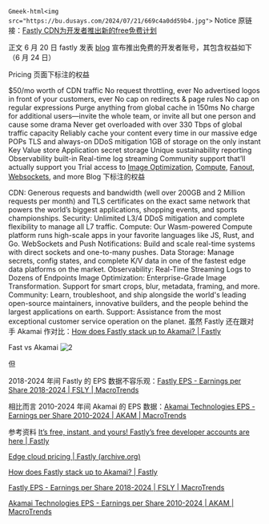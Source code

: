 `Gmeek-html<img src="https://bu.dusays.com/2024/07/21/669c4a0dd59b4.jpg">`
Notice
原链接：[Fastly CDN为开发者推出新的free免费计划](https://www.nodeseek.com/jump?to=https%3A%2F%2Fwww.microcharon.com%2Ftech%2F401.html)

正文
6 月 20 日 fastly 发表 [blog](https://www.nodeseek.com/jump?to=https%3A%2F%2Fwww.fastly.com%2Fblog%2Fits-free-instant-and-yours-fastlys-free-developer-accounts-are-here%2F) 宣布推出免费的开发者账号，其包含权益如下（6 月 24 日）

Pricing 页面下标注的权益

$50/mo worth of CDN traffic
No request throttling, ever
No advertised logos in front of your customers, ever
No cap on redirects & page rules
No cap on regular expressions
Purge anything from global cache in 150ms
No charge for additional users—invite the whole team, or invite all but one person and cause some drama
Never get overloaded with over 330 Tbps of global traffic capacity
Reliably cache your content every time in our massive edge POPs
TLS and always-on DDoS mitigation
1GB of storage on the only instant Key Value store
Application secret storage
Unique sustainability reporting
Observability built-in
Real-time log streaming
Community support that’ll actually support you
Trial access to [Image Optimization](https://www.nodeseek.com/jump?to=https%3A%2F%2Fwww.fastly.com%2Fproducts%2Fimage-optimization), [Compute](https://www.nodeseek.com/jump?to=https%3A%2F%2Fwww.fastly.com%2Fproducts%2Fcompute), [Fanout](https://www.nodeseek.com/jump?to=https%3A%2F%2Fwww.fastly.com%2Fproducts%2Ffanout), [Websockets](https://www.nodeseek.com/jump?to=https%3A%2F%2Fdocs.fastly.com%2Fproducts%2Fwebsockets), and more
Blog 下标注的权益

CDN: Generous requests and bandwidth (well over 200GB and 2 Million requests per month) and TLS certificates on the exact same network that powers the world’s biggest applications, shopping events, and sports championships.
Security: Unlimited L3/4 DDoS mitigation and complete flexibility to manage all L7 traffic.
Compute: Our Wasm-powered Compute platform runs high-scale apps in your favorite languages like JS, Rust, and Go.
WebSockets and Push Notifications: Build and scale real-time systems with direct sockets and one-to-many pushes.
Data Storage: Manage secrets, config states, and complete K/V data in one of the fastest edge data platforms on the market.
Observability: Real-Time Streaming Logs to Dozens of Endpoints
Image Optimization: Enterprise-Grade Image Transformation. Support for smart crops, blur, metadata, framing, and more.
Community: Learn, troubleshoot, and ship alongside the world's leading open-source maintainers, innovative builders, and the people behind the largest applications on earth.
Support: Assistance from the most exceptional customer service operation on the planet.
虽然 Fastly 还在跟对手 Akamai 作对比：[How does Fastly stack up to Akamai? | Fastly](https://www.nodeseek.com/jump?to=https%3A%2F%2Fwww.fastly.com%2Fresources%2Fdatasheets%2Fcapability-comparison-akamai%2F)

Fast vs Akamai
![2](https://github.com/cao-gift/cao-gift.github.io/assets/65548967/0ea75865-f5c0-42d8-8235-903858f01d61)


但

2018-2024 年间 Fastly 的 EPS 数据不容乐观：[Fastly EPS - Earnings per Share 2018-2024 | FSLY | MacroTrends](https://www.nodeseek.com/jump?to=https%3A%2F%2Fwww.macrotrends.net%2Fstocks%2Fcharts%2FFSLY%2Ffastly%2Feps-earnings-per-share-diluted)

相比而言 2010-2024 年间 Akamai 的 EPS 数据：[Akamai Technologies EPS - Earnings per Share 2010-2024 | AKAM | MacroTrends](https://www.nodeseek.com/jump?to=https%3A%2F%2Fwww.macrotrends.net%2Fstocks%2Fcharts%2FAKAM%2Fakamai-technologies%2Feps-earnings-per-share-diluted)

参考资料
[It’s free, instant, and yours! Fastly’s free developer accounts are here | Fastly](https://www.nodeseek.com/jump?to=https%3A%2F%2Fwww.fastly.com%2Fblog%2Fits-free-instant-and-yours-fastlys-free-developer-accounts-are-here%2F)

[Edge cloud pricing | Fastly (archive.org)](https://www.nodeseek.com/jump?to=https%3A%2F%2Fweb.archive.org%2Fweb%2F20240407054021%2Fhttps%3A%2F%2Fwww.fastly.com%2Fpricing)

[How does Fastly stack up to Akamai? | Fastly](https://www.nodeseek.com/jump?to=https%3A%2F%2Fwww.fastly.com%2Fresources%2Fdatasheets%2Fcapability-comparison-akamai%2F)

[Fastly EPS - Earnings per Share 2018-2024 | FSLY | MacroTrends](https://www.nodeseek.com/jump?to=https%3A%2F%2Fwww.macrotrends.net%2Fstocks%2Fcharts%2FFSLY%2Ffastly%2Feps-earnings-per-share-diluted)

[Akamai Technologies EPS - Earnings per Share 2010-2024 | AKAM | MacroTrends](https://www.nodeseek.com/jump?to=https%3A%2F%2Fwww.macrotrends.net%2Fstocks%2Fcharts%2FAKAM%2Fakamai-technologies%2Feps-earnings-per-share-diluted)